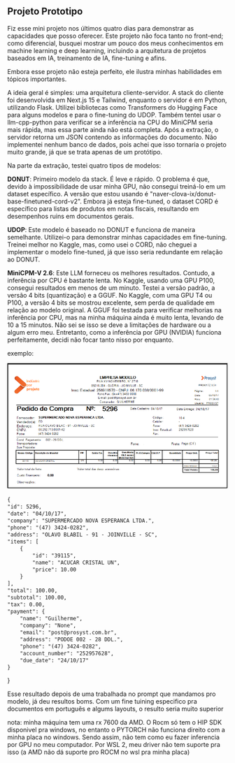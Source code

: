 ## Projeto Prototipo

Fiz esse mini projeto nos últimos quatro dias para demonstrar as capacidades que posso oferecer. Este projeto não foca tanto no front-end; como diferencial, busquei mostrar um pouco dos meus conhecimentos em machine learning e deep learning, incluindo a arquitetura de projetos baseados em IA, treinamento de IA, fine-tuning e afins.

Embora esse projeto não esteja perfeito, ele ilustra minhas habilidades em tópicos importantes.

A ideia geral é simples: uma arquitetura cliente-servidor. A stack do cliente foi desenvolvida em Next.js 15 e Tailwind, enquanto o servidor é em Python, utilizando Flask. Utilizei bibliotecas como Transformers do Hugging Face para alguns modelos e para o fine-tuning do UDOP. Também tentei usar o llm-cpp-python para verificar se a inferência na CPU do MiniCPM seria mais rápida, mas essa parte ainda não está completa. Após a extração, o servidor retorna um JSON contendo as informações do documento. Não implementei nenhum banco de dados, pois achei que isso tornaria o projeto muito grande, já que se trata apenas de um protótipo.

Na parte da extração, testei quatro tipos de modelos:

**DONUT**: Primeiro modelo da stack. É leve e rápido. O problema é que, devido à impossibilidade de usar minha GPU, não consegui treiná-lo em um dataset específico. A versão que estou usando é "naver-clova-ix/donut-base-finetuned-cord-v2". Embora já esteja fine-tuned, o dataset CORD é específico para listas de produtos em notas fiscais, resultando em desempenhos ruins em documentos gerais.

**UDOP**: Este modelo é baseado no DONUT e funciona de maneira semelhante. Utilizei-o para demonstrar minhas capacidades em fine-tuning. Treinei melhor no Kaggle, mas, como usei o CORD, não cheguei a implementar o modelo fine-tuned, já que isso seria redundante em relação ao DONUT.

**MiniCPM-V 2.6**: Este LLM forneceu os melhores resultados. Contudo, a inferência por CPU é bastante lenta. No Kaggle, usando uma GPU P100, consegui resultados em menos de um minuto. Testei a versão padrão, a versão 4 bits (quantização) e a GGUF. No Kaggle, com uma GPU T4 ou P100, a versão 4 bits se mostrou excelente, sem perda de qualidade em relação ao modelo original. A GGUF foi testada para verificar melhorias na inferência por CPU, mas na minha máquina ainda é muito lenta, levando de 10 a 15 minutos. Não sei se isso se deve a limitações de hardware ou a algum erro meu. Entretanto, como a inferência por GPU (NVIDIA) funciona perfeitamente, decidi não focar tanto nisso por enquanto.

exemplo: 

![alt text](exemplo.png)

    {
    "id": 5296,
    "date": "04/10/17",
    "company": "SUPERMERCADO NOVA ESPERANCA LTDA.",
    "phone": "(47) 3424-0282",
    "address": "OLAVO BLABIL - 91 - JOINVILLE - SC",
    "items": [
        {
            "id": "39115",
            "name": "ACUCAR CRISTAL UN",
            "price": 10.00
        }
    ],
    "total": 100.00,
    "subtotal": 100.00,
    "tax": 0.00,
    "payment": {
        "name": "Guilherme",
        "company": "None",
        "email": "post@prosyst.com.br",
        "address": "PODOE 002 - 28 DDL.",
        "phone": "(47) 3424-0282",
        "account_number": "252957628",
        "due_date": "24/10/17"
    }
}

Esse resultado depois de uma trabalhada no prompt que mandamos pro modelo, já deu resultos boms. Com um fine tuining especifico pra documentos em português e algums layouts, o resulto seria muito superior




nota: minha máquina tem uma rx 7600 da AMD. O Rocm só tem o HIP SDK disponivel pra windows, no entanto o PYTORCH não funciona direito com a minha placa no windows. Sendo assim, não tem como eu fazer inferencia por GPU no meu computador. Por WSL 2, meu driver não tem suporte pra isso (a AMD não dá suporte pro ROCM no wsl pra minha placa)



